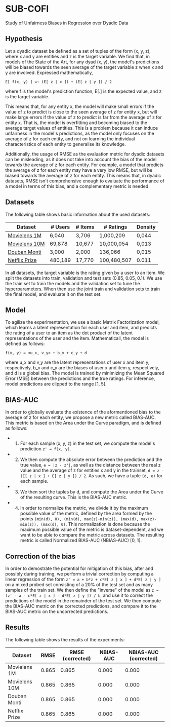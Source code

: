 # **SUB-COFI**
Study of Unfairness Biases in Regression over Dyadic Data

## Hypothesis
Let a dyadic dataset be defined as a set of tuples of the form (x, y, z), where x and y are entities and z is the target variable. We find that, in models of the State of the Art, for any dyad (x, y), the model's predictions will be biased towards the seen average of the target variable z when x and y are involved.
Expressed mathematically, 
```
E[ f(x, y) ] =~ (E[ z | x ]) + (E[ z | y ]) / 2
```
where f is the model's prediction function, E[.] is the expected value, and z is the target variable.

This means that, for any entity x, the model will make small errors if the value of z to predict is close to the seen average of z for entity x, but will make large errors if the value of z to predict is far from the average of z for entity x. That is, the model is overfitting and becoming biased to the average target values of entities. This is a problem because it can induce unfairness in the model's predictions, as the model only focuses on the average of z for each entity, and not on learning the individual characteristics of each entity to generalise its knowledge. 

Additionally, the usage of RMSE as the evaluation metric for dyadic datasets can be misleading, as it does not take into account the bias of the model towards the average of z for each entity. For example, a model that predicts the average of z for each entity may have a very low RMSE, but will be biased towards the average of z for each entity. This means that, in dyadic datasets, RMSE isn't comprehensive enough to evaluate the performance of a model in terms of this bias, and a complementary metric is needed.

## Datasets

The following table shows basic information about the used datasets:

| Dataset | # Users | # Items | # Ratings | Density |
|---------|---------|---------|-----------|---------|
| [Movielens 1M](https://grouplens.org/datasets/movielens/1m/) | 6,040 | 3,706 | 1,000,209 | 0,044 |
| [Movielens 10M](https://grouplens.org/datasets/movielens/10m/) | 69,878 | 10,677 | 10,000,054 | 0,013 |
| [Douban Monti](https://github.com/fmonti/mgcnn) | 3,000 | 2,000 | 136,066 | 0,015 |
| [Netflix Prize](https://www.kaggle.com/netflix-inc/netflix-prize-data) | 480,189 | 17,770 | 100,480,507 | 0.011 |

In all datasets, the target variable is the rating given by a user to an item. We split the datasets into train, validation and test sets (0.85, 0.05, 0.1). We use the train set to train the models and the validation set to tune the hyperparameters. When then use the joint train and validation sets to train the final model, and evaluate it on the test set.

## Model

To agilize the experimentation, we use a basic Matrix Factorization model, which learns a latent representation for each user and item, and predicts the rating of a user to an item as the dot product of the latent representations of the user and the item. Mathematicall, the model is defined as follows:

```
f(x, y) = <u_x, v_y> + b_x + c_y + d
```

where u_x and v_y are the latent representations of user x and item y, respectively, b_x and c_y are the biases of user x and item y, respectively, and d is a global bias. The model is trained by minimizing the Mean Squared Error (MSE) between the predictions and the true ratings. For inference, model predictions are clipped to the range [1, 5].

## BIAS-AUC

In order to globally evaluate the existence of the aformentioned bias to the average of z for each entity, we propose a new metric called BIAS-AUC. This metric is based on the Area under the Curve paradigm, and is defined as follows:
 - 1) For each sample (x, y, z) in the test set, we compute the model's prediction `z' = f(x, y)`. 
 - 2) We then compute the absolute error between the prediction and the true value, `e = |z - z'|`, as well as the distance between the real z value and the average of z for entities x and y in the trainset, `d = z - (E[ z | x ] + E[ z | y ]) / 2`. As such, we have a tuple `(d, e)` for each sample. 
 - 3) We then sort the tuples by d, and compute the Area under the Curve of the resulting curve. This is the BIAS-AUC metric.
 - 4) In order to normalize the metric, we divide it by the maximum possible value of the metric, defined by the area formed by the points `(min(d), 0), (min(d), max(z)-min(z)), (max(d), max(z)-min(z)), (max(d), 0)`. This normalization is done because the maximum possible value of the metric is dataset-dependent, and we want to be able to compare the metric across datasets. The resulting metric is called Normalized BIAS-AUC (NBIAS-AUC) [0, 1].

## Correction of the bias

In order to demostrate the potential for mitigation of this bias, after and possibly during training, we perform a trivial correction by computing a linear regression of the form `z' = a + b*z + c*E[ z | x ] + d*E[ z | y ]` on a mixed probed set consisting of a 20% of the test set and as many samples of the train set. We then define the "inverse" of the model as `z = (z' - a - c*E[ z | x ] - d*E[ z | y ]) / b`, and use it to correct the predictions of the model in the remainder of the test set. We then compute the BIAS-AUC metric on the corrected predictions, and compare it to the BIAS-AUC metric on the uncorrected predictions.

## Results

The following table shows the results of the experiments:

| Dataset | RMSE | RMSE (corrected) | NBIAS-AUC | NBIAS-AUC (corrected) |
|---------|------|------------------|-----------|------------------------|
| Movielens 1M | 0.865 | 0.865 | 0.000 | 0.000 |
| Movielens 10M | 0.865 | 0.865 | 0.000 | 0.000 |
| Douban Monti | 0.865 | 0.865 | 0.000 | 0.000 |
| Netflix Prize | 0.865 | 0.865 | 0.000 | 0.000 |
